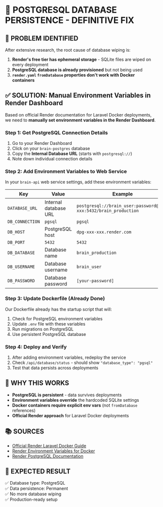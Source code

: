 # 🐘 POSTGRESQL DATABASE PERSISTENCE - DEFINITIVE FIX

## 🎯 PROBLEM IDENTIFIED
After extensive research, the root cause of database wiping is:
1. **Render's free tier has ephemeral storage** - SQLite files are wiped on every deployment
2. **PostgreSQL database is already provisioned** but not being used
3. **`render.yaml` `fromDatabase` properties don't work with Docker containers**

## ✅ SOLUTION: Manual Environment Variables in Render Dashboard

Based on official Render documentation for Laravel Docker deployments, we need to **manually set environment variables in the Render Dashboard**.

### **Step 1: Get PostgreSQL Connection Details**
1. Go to your Render Dashboard
2. Click on your `brain-postgres` database
3. Copy the **Internal Database URL** (starts with `postgresql://`)
4. Note down individual connection details

### **Step 2: Add Environment Variables to Web Service**
In your `brain-api` web service settings, add these environment variables:

| Key | Value | Example |
|-----|-------|---------|
| `DATABASE_URL` | Internal database URL | `postgresql://brain_user:password@dpg-xxx:5432/brain_production` |
| `DB_CONNECTION` | `pgsql` | `pgsql` |
| `DB_HOST` | PostgreSQL host | `dpg-xxx-xxx.render.com` |
| `DB_PORT` | `5432` | `5432` |
| `DB_DATABASE` | Database name | `brain_production` |
| `DB_USERNAME` | Database username | `brain_user` |
| `DB_PASSWORD` | Database password | `[your-password]` |

### **Step 3: Update Dockerfile (Already Done)**
Our Dockerfile already has the startup script that will:
1. Check for PostgreSQL environment variables
2. Update `.env` file with these variables
3. Run migrations on PostgreSQL
4. Use persistent PostgreSQL database

### **Step 4: Deploy and Verify**
1. After adding environment variables, redeploy the service
2. Check `/api/database/status` - should show `"database_type": "pgsql"`
3. Test that data persists across deployments

## 🔧 WHY THIS WORKS
- **PostgreSQL is persistent** - data survives deployments
- **Environment variables override** the hardcoded SQLite settings
- **Docker containers require explicit env vars** (not `fromDatabase` references)
- **Official Render approach** for Laravel Docker deployments

## 📚 SOURCES
- [Official Render Laravel Docker Guide](https://render.com/docs/deploy-php-laravel-docker)
- [Render Environment Variables for Docker](https://community.render.com/t/deploying-docker-containers-with-environment-variables-help/12635)
- [Render PostgreSQL Documentation](https://render.com/docs/postgresql-creating-connecting)

## 🎉 EXPECTED RESULT
✅ Database type: PostgreSQL  
✅ Data persistence: Permanent  
✅ No more database wiping  
✅ Production-ready setup  